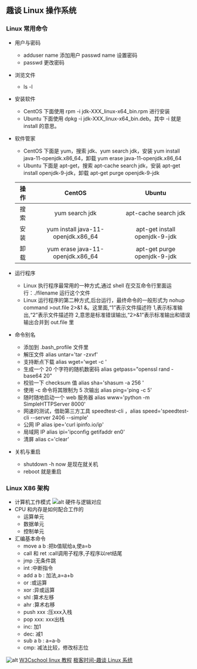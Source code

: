## 趣谈 Linux 操作系统
### Linux 常用命令
- 用户与密码    
    - adduser name 添加用户 passwd name 设置密码
    - passwd 更改密码
- 浏览文件
    - ls -l
- 安装软件
    - CentOS 下面使用 rpm -i jdk-XXX_linux-x64_bin.rpm 进行安装
    - Ubuntu 下面使用 dpkg -i jdk-XXX_linux-x64_bin.deb。其中 -i 就是 install 的意思。
- 软件管家
    - CentOS 下面是 yum，搜索 jdk、yum search jdk，安装 yum install java-11-openjdk.x86_64，卸载 yum erase java-11-openjdk.x86_64
    - Ubuntu 下面是 apt-get，搜索 apt-cache search jdk，安装 apt-get install openjdk-9-jdk，卸载 apt-get purge openjdk-9-jdk

    | 操作 | CentOS | Ubuntu  |
    | :-----:| :----: | :----: |
    | 搜索 | yum search jdk | apt-cache search jdk |
    | 安装 |  yum install java-11-openjdk.x86_64 |  apt-get install openjdk-9-jdk |
    | 卸载 | yum erase java-11-openjdk.x86_64 |apt-get purge openjdk-9-jdk |

- 运行程序
    - Linux 执行程序最常用的一种方式,通过 shell 在交互命令行里面运行：./filename 运行这个文件
    - Linux 运行程序的第二种方式,后台运行，最终命令的一般形式为 nohup command >out.file 2>&1 &。这里面,“1”表示文件描述符 1,表示标准输出,“2”表示文件描述符 2,意思是标准错误输出,“2>&1”表示标准输出和错误输出合并到 out.file 里
- 命令别名
    - 添加到 .bash_profile 文件里
    - 解压文件 alias untar='tar -zxvf'
    - 支持断点下载 alias wget='wget -c '
    - 生成一个 20 个字符的随机数密码 alias getpass="openssl rand -base64 20"
    - 校验一下 checksum 值 alias sha='shasum -a 256 '
    - 使用 -c 命令将其限制为 5 次输出 alias ping='ping -c 5'
    - 随时随地启动一个 web 服务器 alias www='python -m SimpleHTTPServer 8000'
    - 网速的测试，借助第三方工具 speedtest-cli ，alias speed='speedtest-cli --server 2406 --simple'
    - 公网 IP alias ipe='curl ipinfo.io/ip'
    - 局域网 IP alias ipi='ipconfig getifaddr en0'
    - 清屏 alias c='clear'
    
- 关机与重启
    - shutdown -h now 是现在就关机
    - reboot 就是重启
### Linux X86 架构
- 计算机工作模式
![alt 硬件与逻辑对应](https://static001.geekbang.org/resource/image/fa/9b/fa6c2b6166d02ac37637d7da4e4b579b.jpeg)
- CPU 和内存是如何配合工作的
    - 运算单元
    - 数据单元
    - 控制单元
- 汇编基本命令
    - move a b :把b值赋给a,使a=b
    - call 和 ret :call调用子程序,子程序以ret结尾
    - jmp :无条件跳
    - int :中断指令
    - add a b : 加法,a=a+b
    - or :或运算
    - xor :异或运算
    - shl :算术左移
    - ahr :算术右移
    - push xxx :压xxx入栈
    - pop xxx: xxx出栈
    - inc: 加1
    - dec: 减1
    - sub a b : a=a-b
    - cmp: 减法比较，修改标志位

![alt ](https://static001.geekbang.org/resource/image/3a/23/3afda18fc38e7e53604e9ebf9cb42023.jpeg)
[W3Cschool linux 教程](https://www.w3cschool.cn/linux/)
[极客时间-趣谈 Linux 系统](https://time.geekbang.org/column/article/89417)

